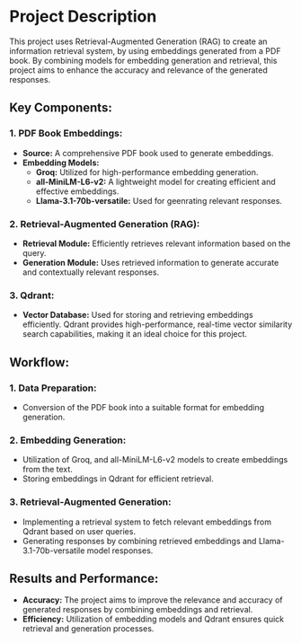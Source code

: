 # Project Description
This project uses Retrieval-Augmented Generation (RAG) to create an information retrieval system, by using embeddings generated from a PDF book. By combining models for embedding generation and retrieval, this project aims to enhance the accuracy and relevance of the generated responses.

## Key Components:
### 1. PDF Book Embeddings:
  - **Source:** A comprehensive PDF book used to generate embeddings.
  - **Embedding Models:**
    - **Groq:** Utilized for high-performance embedding generation.
    - **all-MiniLM-L6-v2:** A lightweight model for creating efficient and effective embeddings.
    - **Llama-3.1-70b-versatile:** Used for geenrating relevant responses.

### 2. Retrieval-Augmented Generation (RAG):

  - **Retrieval Module:** Efficiently retrieves relevant information based on the query.
  - **Generation Module:** Uses retrieved information to generate accurate and contextually relevant responses.

### 3. Qdrant:
  - **Vector Database:** Used for storing and retrieving embeddings efficiently. Qdrant provides high-performance, real-time vector similarity search capabilities, making it an ideal choice for this project.

## Workflow:
  ### 1. Data Preparation:
  - Conversion of the PDF book into a suitable format for embedding generation.

  ### 2. Embedding Generation:
  - Utilization of Groq, and all-MiniLM-L6-v2 models to create embeddings from the text.
  - Storing embeddings in Qdrant for efficient retrieval.

  ### 3. Retrieval-Augmented Generation:

  - Implementing a retrieval system to fetch relevant embeddings from Qdrant based on user queries.
  - Generating responses by combining retrieved embeddings and Llama-3.1-70b-versatile model responses.

## Results and Performance:
  - **Accuracy:** The project aims to improve the relevance and accuracy of generated responses by combining embeddings and retrieval.
  - **Efficiency:** Utilization of embedding models and Qdrant ensures quick retrieval and generation processes.

